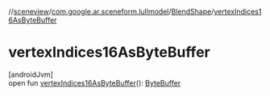 //[sceneview](../../../index.md)/[com.google.ar.sceneform.lullmodel](../index.md)/[BlendShape](index.md)/[vertexIndices16AsByteBuffer](vertex-indices16-as-byte-buffer.md)

# vertexIndices16AsByteBuffer

[androidJvm]\
open fun [vertexIndices16AsByteBuffer](vertex-indices16-as-byte-buffer.md)(): [ByteBuffer](https://developer.android.com/reference/kotlin/java/nio/ByteBuffer.html)
